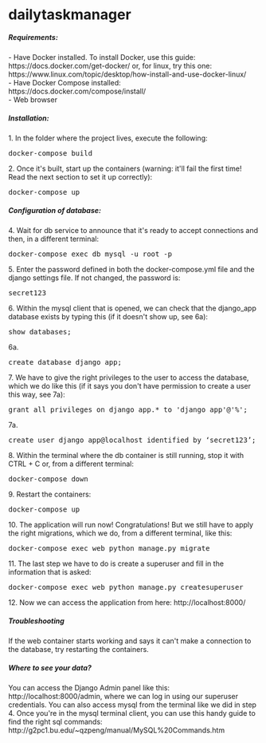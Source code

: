 # dailytaskmanager

<h5>Requirements:</h5>
- Have Docker installed. To install Docker, use this guide: https://docs.docker.com/get-docker/ or, for linux, try this one: https://www.linux.com/topic/desktop/how-install-and-use-docker-linux/ <br/>
- Have Docker Compose installed: https://docs.docker.com/compose/install/ <br />
- Web browser <br />

<h5>Installation:</h5>
1.	In the folder where the project lives, execute the following:
<pre>docker-compose build</pre>
2.	Once it's built, start up the containers (warning: it'll fail the first time! Read the next section to set it up correctly):
<pre>docker-compose up</pre>

<p></p>
<h5>Configuration of database:</h5>
4.	Wait for db service to announce that it's ready to accept connections and then, in a different terminal:
<pre>docker-compose exec db mysql -u root -p</pre>
5.	Enter the password defined in both the docker-compose.yml file and the django settings file. If not changed, the password is:
<pre>secret123</pre>
6.	Within the mysql client that is opened, we can check that the django_app database exists by typing this (if it doesn't show up, see 6a):
<pre>show databases;</pre>
6a.
<pre>create database django_app;</pre>
7.	We have to give the right privileges to the user to access the database, which we do like this (if it says you don't have permission to create a user this way, see 7a):
<pre>grant all privileges on django_app.* to 'django_app'@'%';</pre>
7a.
<pre>create user django_app@localhost identified by ‘secret123’;</pre>
8.	Within the terminal where the db container is still running, stop it with CTRL + C or, from a different terminal:
<pre>docker-compose down</pre>
9. Restart the containers:
<pre>docker-compose up</pre>
10.	The application will run now! Congratulations! But we still have to apply the right migrations, which we do, from a different terminal, like this:
<pre>docker-compose exec web python manage.py migrate</pre>
11.	The last step we have to do is create a superuser and fill in the information that is asked:
<pre>docker-compose exec web python manage.py createsuperuser</pre>
12.	Now we can access the application from here: http://localhost:8000/

<p></p>
<h5>Troubleshooting</h5>
If the web container starts working and says it can't make a connection to the database, try restarting the containers.

<p></p>
<h5>Where to see your data?</h5>
You can access the Django Admin panel like this: http://localhost:8000/admin, where we can log in using our superuser credentials. You can also access mysql from the terminal like we did in step 4.
Once you're in the mysql terminal client, you can use this handy guide to find the right sql commands: http://g2pc1.bu.edu/~qzpeng/manual/MySQL%20Commands.htm 
